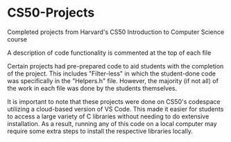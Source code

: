 # CS50-Projects
Completed projects from Harvard's CS50 Introduction to Computer Science course

A description of code functionality is commented at the top of each file

Certain projects had pre-prepared code to aid students with the completion of the project.
This includes "Filter-less" in which the student-done code was specifically in the "Helpers.h" file.
However, the majority (if not all) of the work in each file was done by the students themselves.

It is important to note that these projects were done on CS50's codespace utilizing a cloud-based version of VS Code.
This made it easier for students to access a large variety of C libraries without needing to do extensive installation.
As a result, running any of this code on a local computer may require some extra steps to install the respective libraries locally.
